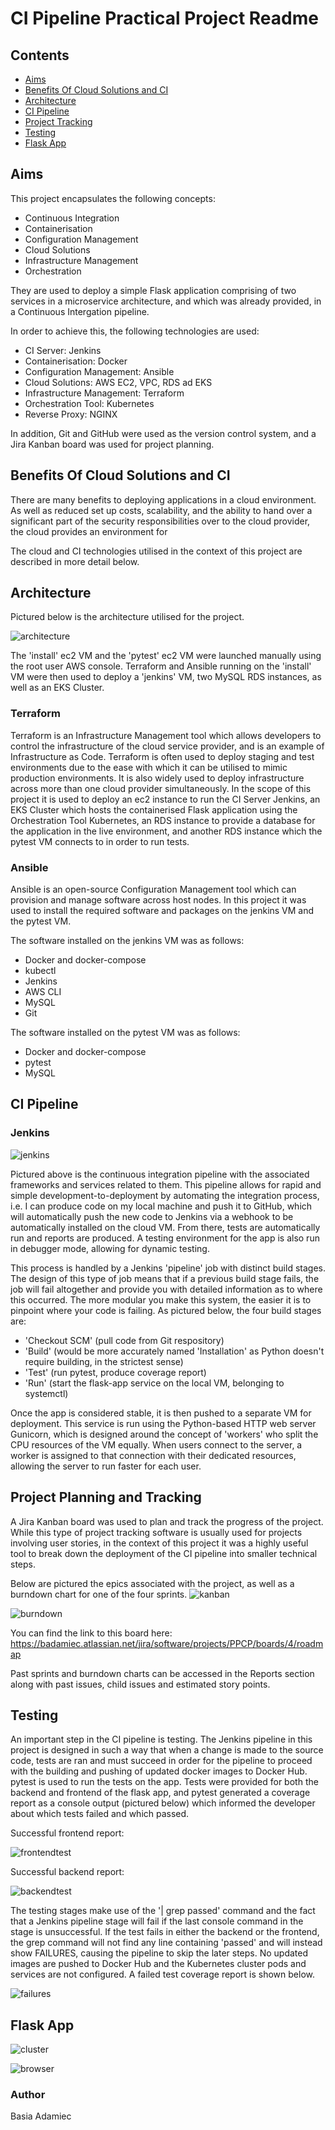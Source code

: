 # CI Pipeline Practical Project Readme

## Contents
* [Aims](#aims)
* [Benefits Of Cloud Solutions and CI](#benefits-of-cloud-solutions-and-ci)
* [Architecture](#architecture)
* [CI Pipeline](#ci-pipeline)
* [Project Tracking](#project-tracking)
* [Testing](#testing)
* [Flask App](#flask-app)

## Aims
This project encapsulates the following concepts: 
* Continuous Integration
* Containerisation
* Configuration Management
* Cloud Solutions
* Infrastructure Management
* Orchestration

They are used to deploy a simple Flask application comprising of two services in a microservice architecture, and which was already provided, in a Continuous Intergation pipeline.

In order to achieve this, the following technologies are used:
* CI Server: Jenkins
* Containerisation: Docker
* Configuration Management: Ansible
* Cloud Solutions: AWS EC2, VPC, RDS ad EKS
* Infrastructure Management: Terraform
* Orchestration Tool: Kubernetes
* Reverse Proxy: NGINX

In addition, Git and GitHub were used as the version control system, and a Jira Kanban board was used for project planning.

## Benefits Of Cloud Solutions and CI
There are many benefits to deploying applications in a cloud environment. As well as reduced set up costs, scalability, and the ability to hand over a significant part of the security responsibilities over to the cloud provider, the cloud provides an environment for 

The cloud and CI technologies utilised in the context of this project are described in more detail below. 















## Architecture

Pictured below is the architecture utilised for the project.

![architecture][architecture]

The 'install' ec2 VM and the 'pytest' ec2 VM were launched manually using the root user AWS console. Terraform and Ansible running on the 'install' VM were then used to deploy a 'jenkins' VM, two MySQL RDS instances, as well as an EKS Cluster. 

### Terraform

Terraform is an Infrastructure Management tool which allows developers to control the infrastructure of the cloud service provider, and is an example of Infrastructure as Code. Terraform is often used to deploy staging and test environments due to the ease with which it can be utilised to mimic production environments. It is also widely used to deploy infrastructure across more than one cloud provider simultaneously. In the scope of this project it is used to deploy an ec2 instance to run the CI Server Jenkins, an EKS Cluster which hosts the containerised Flask application using the Orchestration Tool Kubernetes, an RDS instance to provide a database for the application in the live environment, and another RDS instance which the pytest VM connects to in order to run tests.

### Ansible

Ansible is an open-source Configuration Management tool which can provision and manage software across host nodes. In this project it was used to install the required software and packages on the jenkins VM and the pytest VM. 

The software installed on the jenkins VM was as follows:
* Docker and docker-compose
* kubectl
* Jenkins
* AWS CLI
* MySQL
* Git

The software installed on the pytest VM was as follows:
* Docker and docker-compose
* pytest
* MySQL

## CI Pipeline

### Jenkins

![jenkins][jenkins]

Pictured above is the continuous integration pipeline with the associated frameworks and services related to them. This pipeline allows for rapid and simple development-to-deployment by automating the integration process, i.e. I can produce code on my local machine and push it to GitHub, which will automatically push the new code to Jenkins via a webhook to be automatically installed on the cloud VM. From there, tests are automatically run and reports are produced. A testing environment for the app is also run in debugger mode, allowing for dynamic testing.

This process is handled by a Jenkins 'pipeline' job with distinct build stages. The design of this type of job means that if a previous build stage fails, the job will fail altogether and provide you with detailed information as to where this occurred. The more modular you make this system, the easier it is to pinpoint where your code is failing. As pictured below, the four build stages are:
* 'Checkout SCM' (pull code from Git respository)
* 'Build' (would be more accurately named 'Installation' as Python doesn't require building, in the strictest sense)
* 'Test' (run pytest, produce coverage report) 
* 'Run' (start the flask-app service on the local VM, belonging to systemctl)



Once the app is considered stable, it is then pushed to a separate VM for deployment. This service is run using the Python-based HTTP web server Gunicorn, which is designed around the concept of 'workers' who split the CPU resources of the VM equally. When users connect to the server, a worker is assigned to that connection with their dedicated resources, allowing the server to run faster for each user.

## Project Planning and Tracking
A Jira Kanban board was used to plan and track the progress of the project. While this type of project tracking software is usually used for projects involving user stories, in the context of this project it was a highly useful tool to break down the deployment of the CI pipeline into smaller technical steps. 

Below are pictured the epics associated with the project, as well as a burndown chart for one of the four sprints.
![kanban][kanban]

![burndown][burndown]

You can find the link to this board here: https://badamiec.atlassian.net/jira/software/projects/PPCP/boards/4/roadmap

Past sprints and burndown charts can be accessed in the Reports section along with past issues, child issues and estimated story points. 

## Testing
An important step in the CI pipeline is testing. The Jenkins pipeline in this project is designed in such a way that when a change is made to the source code, tests are ran and must succeed in order for the pipeline to proceed with the building and pushing of updated docker images to Docker Hub. 
pytest is used to run the tests on the app. Tests were provided for both the backend and frontend of the flask app, and pytest generated a coverage report as a console output (pictured below) which informed the developer about which tests failed and which passed.

Successful frontend report:

![frontendtest][frontendtest]

Successful backend report:

![backendtest][backendtest]

The testing stages make use of the '| grep passed' command and the fact that a Jenkins pipeline stage will fail if the last console command in the stage is unsuccessful. If the test fails in either the backend or the frontend, the grep command will not find any line containing 'passed' and will instead show FAILURES, causing the pipeline to skip the later steps. No updated images are pushed to Docker Hub and the Kubernetes cluster pods and services are not configured. A failed test coverage report is shown below. 

![failures][failures]


## Flask App

![cluster][cluster]

![browser][browser]


### Author
Basia Adamiec

[jenkins]: https://i.imgur.com/Ez2Pxsz.png

[architecture]: https://i.imgur.com/wEEHRHN.png

[kanban]: https://i.imgur.com/94l3cn6.png
[burndown]: https://i.imgur.com/2XwEDaP.png

[frontendtest]: https://i.imgur.com/wz3MkW1.png
[backendtest]: https://i.imgur.com/dOb6OZe.png
[failures]: https://i.imgur.com/qULC3iT.png

[cluster]: https://i.imgur.com/X8JQLaP.png

[browser]: https://i.imgur.com/ZD396ZX.png







